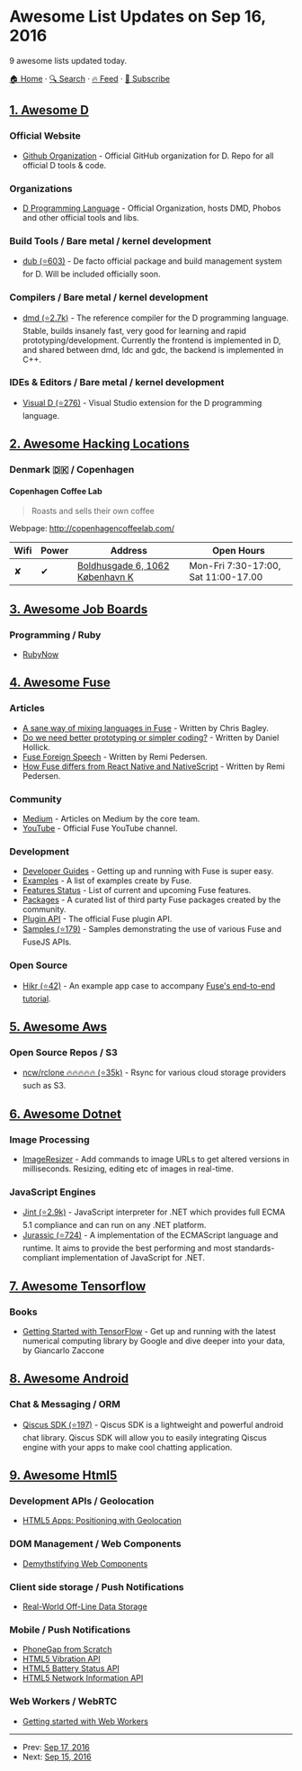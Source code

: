 # Awesome List Updates on Sep 16, 2016

9 awesome lists updated today.

[🏠 Home](/README.md) · [🔍 Search](https://test.trackawesomelist.com/search/) · [🔥 Feed](https://test.trackawesomelist.com/rss.xml) · [📮 Subscribe](https://trackawesomelist.us17.list-manage.com/subscribe?u=d2f0117aa829c83a63ec63c2f&id=36a103854c)



## [1. Awesome D](/content/dlang-community/awesome-d/README.md)

### Official Website

*   [Github Organization](https://github.com/dlang) - Official GitHub organization for D. Repo for all official D tools & code.

### Organizations

*   [D Programming Language](https://github.com/dlang) - Official Organization, hosts DMD, Phobos and other official tools and libs.

### Build Tools / Bare metal / kernel development

*   [dub (⭐603)](https://github.com/dlang/dub) - De facto official package and build management system for D. Will be included officially soon.

### Compilers / Bare metal / kernel development

*   [dmd (⭐2.7k)](https://github.com/dlang/dmd) - The reference compiler for the D programming language. Stable, builds insanely fast, very good for learning and rapid prototyping/development. Currently the frontend is implemented in D, and shared between dmd, ldc and gdc, the backend is implemented in C++.

### IDEs & Editors / Bare metal / kernel development

*   [Visual D (⭐276)](https://github.com/dlang/visuald) - Visual Studio extension for the D programming language.

## [2. Awesome Hacking Locations](/content/daviddias/awesome-hacking-locations/README.md)

### Denmark 🇩🇰 / Copenhagen

#### Copenhagen Coffee Lab

> Roasts and sells their own coffee

Webpage: <http://copenhagencoffeelab.com/>

| Wifi | Power | Address                                                             | Open Hours                          |
| ---- | ----- | ------------------------------------------------------------------- | ----------------------------------- |
| ✘    | ✔     | [Boldhusgade 6, 1062 København K](https://goo.gl/maps/nN7zjHsSmcU2) | Mon-Fri 7:30-17:00, Sat 11:00-17.00 |

## [3. Awesome Job Boards](/content/tramcar/awesome-job-boards/README.md)

### Programming / Ruby

*   [RubyNow](https://jobs.rubynow.com/)

## [4. Awesome Fuse](/content/fuse-compound/awesome-fuse/README.md)

### Articles

*   [A sane way of mixing languages in Fuse](https://medium.com/@fusetools/a-sane-way-of-mixing-languages-in-fuse-660b351c2f96) - Written by Chris Bagley.
*   [Do we need better prototyping or simpler coding?](https://blog.prototypr.io/do-we-need-better-prototyping-or-simpler-coding-269109426313#.7c7y1vgx7) - Written by Daniel Hollick.
*   [Fuse Foreign Speech](https://medium.com/@fusetools/fuse-foreign-speech-c4d888b505ec) - Written by Remi Pedersen.
*   [How Fuse differs from React Native and NativeScript](https://medium.com/@fusetools/how-fuse-differs-from-react-native-and-nativescript-525344f02aaf#.pa1n8uh5l) - Written by Remi Pedersen.

### Community

*   [Medium](https://medium.com/@fusetools) - Articles on Medium by the core team.
*   [YouTube](https://www.youtube.com/channel/UCPizp_2dBkLlXRFnbieG3Qw/feed) - Official Fuse YouTube channel.

### Development

*   [Developer Guides](https://www.fusetools.com/docs) - Getting up and running with Fuse is super easy.
*   [Examples](https://www.fusetools.com/examples) - A list of examples create by Fuse.
*   [Features Status](https://www.fusetools.com/docs/features) - List of current and upcoming Fuse features.
*   [Packages](https://www.fusetools.com/docs/packages) - A curated list of third party Fuse packages created by the community.
*   [Plugin API](https://www.fusetools.com/docs/technical-corner/fuse-protocol) - The official Fuse plugin API.
*   [Samples (⭐179)](https://github.com/fusetools/fuse-samples/) - Samples demonstrating the use of various Fuse and FuseJS APIs.

### Open Source

*   [Hikr (⭐42)](https://github.com/fusetools/hikr) - An example app case to accompany [Fuse's end-to-end tutorial](https://www.fusetools.com/docs/tutorial/tutorial).

## [5. Awesome Aws](/content/donnemartin/awesome-aws/README.md)

### Open Source Repos / S3

*   [ncw/rclone :fire::fire::fire::fire::fire: (⭐35k)](https://github.com/ncw/rclone) - Rsync for various cloud storage providers such as S3.

## [6. Awesome Dotnet](/content/quozd/awesome-dotnet/README.md)

### Image Processing

*   [ImageResizer](https://imageresizing.net/) - Add commands to image URLs to get altered versions in milliseconds. Resizing, editing etc of images in real-time.

### JavaScript Engines

*   [Jint (⭐2.9k)](https://github.com/sebastienros/jint) - JavaScript interpreter for .NET which provides full ECMA 5.1 compliance and can run on any .NET platform.
*   [Jurassic (⭐724)](https://github.com/paulbartrum/jurassic) - A implementation of the ECMAScript language and runtime. It aims to provide the best performing and most standards-compliant implementation of JavaScript for .NET.

## [7. Awesome Tensorflow](/content/jtoy/awesome-tensorflow/README.md)

### Books

*   [Getting Started with TensorFlow](https://www.packtpub.com/big-data-and-business-intelligence/getting-started-tensorflow) - Get up and running with the latest numerical computing library by Google and dive deeper into your data, by Giancarlo Zaccone

## [8. Awesome Android](/content/JStumpp/awesome-android/README.md)

### Chat & Messaging / ORM

*   [Qiscus SDK (⭐197)](https://github.com/qiscus/qiscus-sdk-android) - Qiscus SDK is a lightweight and powerful android chat library. Qiscus SDK will allow you to easily integrating Qiscus engine with your apps to make cool chatting application.

## [9. Awesome Html5](/content/diegocard/awesome-html5/README.md)

### Development APIs / Geolocation

*   [HTML5 Apps: Positioning with Geolocation](https://code.tutsplus.com/tutorials/html5-apps-positioning-with-geolocation--mobile-456)

### DOM Management / Web Components

*   [Demythstifying Web Components](http://www.backalleycoder.com/2016/08/26/demythstifying-web-components/)

### Client side storage / Push Notifications

*   [Real-World Off-Line Data Storage](https://code.tutsplus.com/tutorials/real-world-off-line-data-storage--net-34063)

### Mobile / Push Notifications

*   [PhoneGap from Scratch](https://code.tutsplus.com/tutorials/phonegap-from-scratch-introduction--mobile-9171)
*   [HTML5 Vibration API](https://code.tutsplus.com/tutorials/html5-vibration-api--mobile-22585)
*   [HTML5 Battery Status API](https://code.tutsplus.com/tutorials/html5-battery-status-api--mobile-22795)
*   [HTML5 Network Information API](https://code.tutsplus.com/tutorials/html5-network-information-api--cms-21598)

### Web Workers / WebRTC

*   [Getting started with Web Workers](https://code.tutsplus.com/tutorials/getting-started-with-web-workers--net-27667)

---

- Prev: [Sep 17, 2016](/content/2016/09/17/README.md)
- Next: [Sep 15, 2016](/content/2016/09/15/README.md)